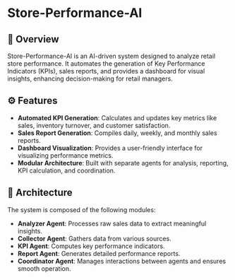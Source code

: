 # Store-Performance-AI

## 📌 Overview

Store-Performance-AI is an AI-driven system designed to analyze retail store performance. It automates the generation of Key Performance Indicators (KPIs), sales reports, and provides a dashboard for visual insights, enhancing decision-making for retail managers.

## ⚙️ Features

- **Automated KPI Generation**: Calculates and updates key metrics like sales, inventory turnover, and customer satisfaction.
- **Sales Report Generation**: Compiles daily, weekly, and monthly sales reports.
- **Dashboard Visualization**: Provides a user-friendly interface for visualizing performance metrics.
- **Modular Architecture**: Built with separate agents for analysis, reporting, KPI calculation, and coordination.

## 🧱 Architecture

The system is composed of the following modules:

- **Analyzer Agent**: Processes raw sales data to extract meaningful insights.
- **Collector Agent**: Gathers data from various sources.
- **KPI Agent**: Computes key performance indicators.
- **Report Agent**: Generates detailed performance reports.
- **Coordinator Agent**: Manages interactions between agents and ensures smooth operation.

####
